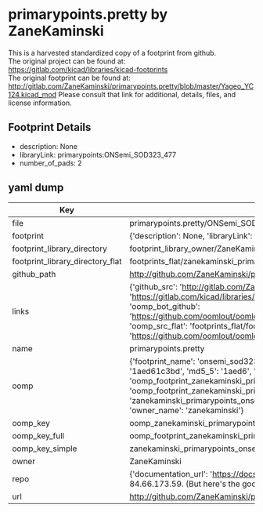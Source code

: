 # primarypoints.pretty by ZaneKaminski  
This is a harvested standardized copy of a footprint from github.  
The original project can be found at:  
https://gitlab.com/kicad/libraries/kicad-footprints  
The original footprint can be found at:
http://gitlab.com/ZaneKaminski/primarypoints.pretty/blob/master/Yageo_YC124.kicad_mod
Please consult that link for additional, details, files, and license information.  
## Footprint Details
* description: None  
* libraryLink: primarypoints:ONSemi_SOD323_477  
* number_of_pads: 2  
## yaml dump  
| Key | Value |  
| --- | --- |  
| file | primarypoints.pretty/ONSemi_SOD323_477.kicad_mod |  
| footprint | {'description': None, 'libraryLink': 'primarypoints:ONSemi_SOD323_477', 'number_of_pads': 2} |  
| footprint_library_directory | footprint_library_owner/ZaneKaminski_primarypoints.pretty |  
| footprint_library_directory_flat | footprints_flat/zanekaminski_primarypoints_onsemi_sod323_477/working |  
| github_path | http://github.com/ZaneKaminski/primarypoints.pretty/blob/master/ONSemi_SOD323_477.kicad_mod |  
| links | {'github_src': 'http://gitlab.com/ZaneKaminski/primarypoints.pretty/blob/master/Yageo_YC124.kicad_mod', 'github_src_repo': 'https://gitlab.com/kicad/libraries/kicad-footprints', 'oomp_bot': 'footprints/zanekaminski_primarypoints_onsemi_sod323_477/working', 'oomp_bot_github': 'https://github.com/oomlout/oomlout_oomp_footprint_bot/tree/main/footprints/zanekaminski_primarypoints_onsemi_sod323_477/working', 'oomp_src_flat': 'footprints_flat/footprints_flat/zanekaminski_primarypoints_onsemi_sod323_477/working', 'oomp_src_flat_github': 'https://github.com/oomlout/oomlout_oomp_footprint_src/tree/main/footprints_flat/zanekaminski_primarypoints_onsemi_sod323_477/working'} |  
| name | primarypoints.pretty |  
| oomp | {'footprint_name': 'onsemi_sod323_477', 'library_name': 'primarypoints', 'md5': '1aed61c3bdc0004ca5599d820c97614c', 'md5_10': '1aed61c3bd', 'md5_5': '1aed6', 'md5_6': '1aed61', 'oomp_key': 'oomp_zanekaminski_primarypoints_onsemi_sod323_477', 'oomp_key_extra': 'oomp_footprint_zanekaminski_primarypoints_onsemi_sod323_477', 'oomp_key_full': 'oomp_footprint_zanekaminski_primarypoints_onsemi_sod323_477_1aed61', 'oomp_key_simple': 'zanekaminski_primarypoints_onsemi_sod323_477', 'original_filename': 'primarypoints.pretty/ONSemi_SOD323_477.kicad_mod', 'owner_name': 'zanekaminski'} |  
| oomp_key | oomp_zanekaminski_primarypoints_onsemi_sod323_477 |  
| oomp_key_full | oomp_footprint_zanekaminski_primarypoints_onsemi_sod323_477 |  
| oomp_key_simple | zanekaminski_primarypoints_onsemi_sod323_477 |  
| owner | ZaneKaminski |  
| repo | {'documentation_url': 'https://docs.github.com/rest/overview/resources-in-the-rest-api#rate-limiting', 'message': "API rate limit exceeded for 84.66.173.59. (But here's the good news: Authenticated requests get a higher rate limit. Check out the documentation for more details.)"} |  
| url | http://github.com/ZaneKaminski/primarypoints.pretty |  

